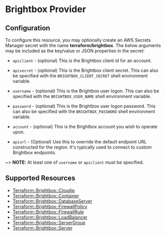 # Brightbox Provider

## Configuration

To configure this resource, you may optionally create an AWS Secrets Manager secret with the name **terraform/brightbox**. The below arguments may be included as the key/value or JSON properties in the secret:

* `apiclient` - (optional) This is the Brightbox client id for an
account.

* `apisecret` - (optional) This is the Brightbox client secret. This can
also be specified with the `BRIGHTBOX_CLIENT_SECRET` shell environment
variable.

* `username` - (optional) This is the Brightbox user logon. This can
also be specified with the `BRIGHTBOX_USER_NAME` shell environment
variable.

* `password` - (optional) This is the Brightbox user logon password. This
can also be specified with the `BRIGHTBOX_PASSWORD` shell environment
variable.

* `account` - (optional) This is the Brightbox account you wish to
operate upon.

* `apiurl` - (Optional) Use this to override the default endpoint URL
constructed for the region. It's typically used to connect to custom
Brightbox endpoints.

~> **NOTE:** At least one of `username` or `apiclient` must be specified.


## Supported Resources

* [Terraform::Brightbox::Cloudip](docs/providers/brightbox/Cloudip.md)
* [Terraform::Brightbox::Container](docs/providers/brightbox/Container.md)
* [Terraform::Brightbox::DatabaseServer](docs/providers/brightbox/DatabaseServer.md)
* [Terraform::Brightbox::FirewallPolicy](docs/providers/brightbox/FirewallPolicy.md)
* [Terraform::Brightbox::FirewallRule](docs/providers/brightbox/FirewallRule.md)
* [Terraform::Brightbox::LoadBalancer](docs/providers/brightbox/LoadBalancer.md)
* [Terraform::Brightbox::ServerGroup](docs/providers/brightbox/ServerGroup.md)
* [Terraform::Brightbox::Server](docs/providers/brightbox/Server.md)